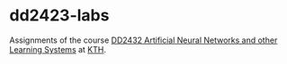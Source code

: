 # dd2423-labs
Assignments of the course [DD2432 Artificial Neural Networks and other Learning Systems](http://www.kth.se/student/kurser/kurs/DD2432?l=en) at [KTH](www.kth.se).